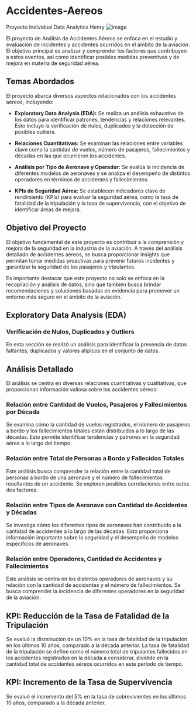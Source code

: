# Accidentes-Aereos
Proyecto Individual Data Analytics Henry
![image](https://github.com/Blackie279/Accidentes-Aereos/assets/122805942/50837a09-4def-432a-ba3d-73a28db6589e)

El proyecto de Análisis de Accidentes Aéreos se enfoca en el estudio y evaluación de incidentes y accidentes ocurridos en el ámbito de la aviación. El objetivo principal es analizar y comprender los factores que contribuyen a estos eventos, así como identificar posibles medidas preventivas y de mejora en materia de seguridad aérea.

## Temas Abordados

El proyecto abarca diversos aspectos relacionados con los accidentes aéreos, incluyendo:

- **Exploratory Data Analysis (EDA):** Se realiza un análisis exhaustivo de los datos para identificar patrones, tendencias y relaciones relevantes. Esto incluye la verificación de nulos, duplicados y la detección de posibles outliers.

- **Relaciones Cuantitativas:** Se examinan las relaciones entre variables clave como la cantidad de vuelos, número de pasajeros, fallecimientos y décadas en las que ocurrieron los accidentes.

- **Análisis por Tipo de Aeronave y Operador:** Se evalúa la incidencia de diferentes modelos de aeronaves y se analiza el desempeño de distintos operadores en términos de accidentes y fallecimientos.

- **KPIs de Seguridad Aérea:** Se establecen indicadores clave de rendimiento (KPIs) para evaluar la seguridad aérea, como la tasa de fatalidad de la tripulación y la tasa de supervivencia, con el objetivo de identificar áreas de mejora.

## Objetivo del Proyecto

El objetivo fundamental de este proyecto es contribuir a la comprensión y mejora de la seguridad en la industria de la aviación. A través del análisis detallado de accidentes aéreos, se busca proporcionar insights que permitan tomar medidas proactivas para prevenir futuros incidentes y garantizar la seguridad de los pasajeros y tripulantes.

Es importante destacar que este proyecto no solo se enfoca en la recopilación y análisis de datos, sino que también busca brindar recomendaciones y soluciones basadas en evidencia para promover un entorno más seguro en el ámbito de la aviación.


## Exploratory Data Analysis (EDA)

### Verificación de Nulos, Duplicados y Outliers
En esta sección se realizó un análisis para identificar la presencia de datos faltantes, duplicados y valores atípicos en el conjunto de datos.

## Análisis Detallado

El análisis se centra en diversas relaciones cuantitativas y cualitativas, que proporcionan información valiosa sobre los accidentes aéreos:

### Relación entre Cantidad de Vuelos, Pasajeros y Fallecimientos por Década

Se examina cómo la cantidad de vuelos registrados, el número de pasajeros a bordo y los fallecimientos totales están distribuidos a lo largo de las décadas. Esto permite identificar tendencias y patrones en la seguridad aérea a lo largo del tiempo.

### Relación entre Total de Personas a Bordo y Fallecidos Totales

Este análisis busca comprender la relación entre la cantidad total de personas a bordo de una aeronave y el número de fallecimientos resultantes de un accidente. Se exploran posibles correlaciones entre estos dos factores.

### Relación entre Tipos de Aeronave con Cantidad de Accidentes y Décadas

Se investiga cómo los diferentes tipos de aeronaves han contribuido a la cantidad de accidentes a lo largo de las décadas. Esto proporciona información importante sobre la seguridad y el desempeño de modelos específicos de aeronaves.

### Relación entre Operadores, Cantidad de Accidentes y Fallecimientos

Este análisis se centra en los distintos operadores de aeronaves y su relación con la cantidad de accidentes y el número de fallecimientos. Se busca comprender la incidencia de diferentes operadores en la seguridad de la aviación.

## KPI: Reducción de la Tasa de Fatalidad de la Tripulación

Se evaluó la disminución de un 10% en la tasa de fatalidad de la tripulación en los últimos 10 años, comparado a la década anterior. La tasa de fatalidad de la tripulación se define como el número total de tripulantes fallecidos en los accidentes registrados en la década a considerar, dividido en la cantidad total de accidentes aéreos ocurridos en este período de tiempo.

## KPI: Incremento de la Tasa de Supervivencia

Se evaluó el incremento del 5% en la tasa de sobrevivientes en los últimos 10 años, comparado a la década anterior.

